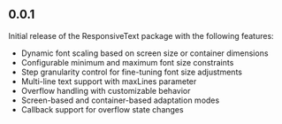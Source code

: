 ## 0.0.1

Initial release of the ResponsiveText package with the following features:

* Dynamic font scaling based on screen size or container dimensions
* Configurable minimum and maximum font size constraints
* Step granularity control for fine-tuning font size adjustments
* Multi-line text support with maxLines parameter
* Overflow handling with customizable behavior
* Screen-based and container-based adaptation modes
* Callback support for overflow state changes
